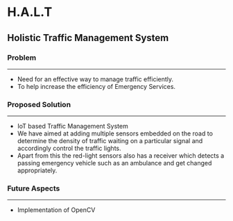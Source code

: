 # H.A.L.T
## Holistic Traffic Management System

### Problem
***

- Need for an effective way to manage traffic efficiently.
- To help increase the efficiency of Emergency Services.

### Proposed Solution
***

- IoT based Traffic Management System
- We have aimed at adding multiple sensors embedded on the road to determine the
  density of traffic waiting on a particular signal and accordingly control the traffic lights.
- Apart from this the red-light sensors also
has a receiver which detects a passing
emergency vehicle such as an ambulance
and get changed appropriately.

### Future Aspects 
***

- Implementation of OpenCV
